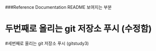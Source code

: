 ###Reference Documentation
README 보여지는 부분

# 두번째로 올리는 git 저장소 푸시 (수정함)

#세번째로 올리는 git 저장소 푸시 (gitstudy3)